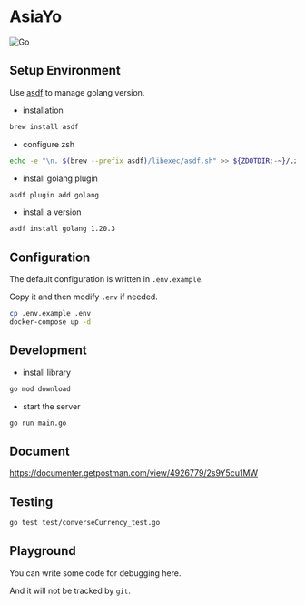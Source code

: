 # AsiaYo

![Go](https://img.shields.io/badge/Go-v1.20.3-blue)

## Setup Environment

Use [asdf](https://asdf-vm.com/) to manage golang version.

- installation

```bash
brew install asdf
```

- configure zsh

```bash
echo -e "\n. $(brew --prefix asdf)/libexec/asdf.sh" >> ${ZDOTDIR:-~}/.zshrc
```

- install golang plugin

```bash
asdf plugin add golang
```

- install a version

```bash
asdf install golang 1.20.3
```

## Configuration

The default configuration is written in `.env.example`.

Copy it and then modify `.env` if needed.

```bash
cp .env.example .env
docker-compose up -d
```

## Development

- install library

```bash
go mod download
```

- start the server

```bash
go run main.go
```

## Document

<https://documenter.getpostman.com/view/4926779/2s9Y5cu1MW>

## Testing

```sh
go test test/converseCurrency_test.go
```

## Playground

You can write some code for debugging here.

And it will not be tracked by `git`.
